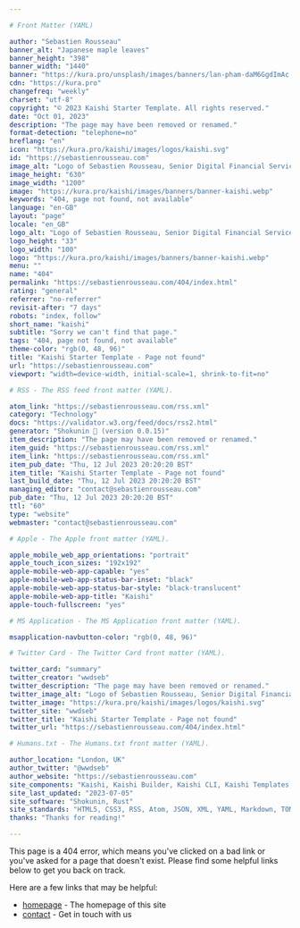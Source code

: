 ```yaml
---

# Front Matter (YAML)

author: "Sebastien Rousseau"
banner_alt: "Japanese maple leaves"
banner_height: "398"
banner_width: "1440"
banner: "https://kura.pro/unsplash/images/banners/lan-pham-daM6GgdImAc.jpg"
cdn: "https://kura.pro"
changefreq: "weekly"
charset: "utf-8"
copyright: "© 2023 Kaishi Starter Template. All rights reserved."
date: "Oct 01, 2023"
description: "The page may have been removed or renamed."
format-detection: "telephone=no"
hreflang: "en"
icon: "https://kura.pro/kaishi/images/logos/kaishi.svg"
id: "https://sebastienrousseau.com"
image_alt: "Logo of Sebastien Rousseau, Senior Digital Financial Services Consultant"
image_height: "630"
image_width: "1200"
image: "https://kura.pro/kaishi/images/banners/banner-kaishi.webp"
keywords: "404, page not found, not available"
language: "en-GB"
layout: "page"
locale: "en_GB"
logo_alt: "Logo of Sebastien Rousseau, Senior Digital Financial Services Consultant"
logo_height: "33"
logo_width: "100"
logo: "https://kura.pro/kaishi/images/banners/banner-kaishi.webp"
menu: ""
name: "404"
permalink: "https://sebastienrousseau.com/404/index.html"
rating: "general"
referrer: "no-referrer"
revisit-after: "7 days"
robots: "index, follow"
short_name: "kaishi"
subtitle: "Sorry we can't find that page."
tags: "404, page not found, not available"
theme-color: "rgb(0, 48, 96)"
title: "Kaishi Starter Template - Page not found"
url: "https://sebastienrousseau.com"
viewport: "width=device-width, initial-scale=1, shrink-to-fit=no"

# RSS - The RSS feed front matter (YAML).

atom_link: "https://sebastienrousseau.com/rss.xml"
category: "Technology"
docs: "https://validator.w3.org/feed/docs/rss2.html"
generator: "Shokunin 🦀 (version 0.0.15)"
item_description: "The page may have been removed or renamed."
item_guid: "https://sebastienrousseau.com/rss.xml"
item_link: "https://sebastienrousseau.com/rss.xml"
item_pub_date: "Thu, 12 Jul 2023 20:20:20 BST"
item_title: "Kaishi Starter Template - Page not found"
last_build_date: "Thu, 12 Jul 2023 20:20:20 BST"
managing_editor: "contact@sebastienrousseau.com"
pub_date: "Thu, 12 Jul 2023 20:20:20 BST"
ttl: "60"
type: "website"
webmaster: "contact@sebastienrousseau.com"

# Apple - The Apple front matter (YAML).

apple_mobile_web_app_orientations: "portrait"
apple_touch_icon_sizes: "192x192"
apple-mobile-web-app-capable: "yes"
apple-mobile-web-app-status-bar-inset: "black"
apple-mobile-web-app-status-bar-style: "black-translucent"
apple-mobile-web-app-title: "Kaishi"
apple-touch-fullscreen: "yes"

# MS Application - The MS Application front matter (YAML).

msapplication-navbutton-color: "rgb(0, 48, 96)"

# Twitter Card - The Twitter Card front matter (YAML).

twitter_card: "summary"
twitter_creator: "wwdseb"
twitter_description: "The page may have been removed or renamed."
twitter_image_alt: "Logo of Sebastien Rousseau, Senior Digital Financial Services Consultant"
twitter_image: "https://kura.pro/kaishi/images/logos/kaishi.svg"
twitter_site: "wwdseb"
twitter_title: "Kaishi Starter Template - Page not found"
twitter_url: "https://sebastienrousseau.com/404/index.html"

# Humans.txt - The Humans.txt front matter (YAML).

author_location: "London, UK"
author_twitter: "@wwdseb"
author_website: "https://sebastienrousseau.com"
site_components: "Kaishi, Kaishi Builder, Kaishi CLI, Kaishi Templates, Kaishi Themes"
site_last_updated: "2023-07-05"
site_software: "Shokunin, Rust"
site_standards: "HTML5, CSS3, RSS, Atom, JSON, XML, YAML, Markdown, TOML"
thanks: "Thanks for reading!"

---
```


This page is a 404 error, which means you've clicked on a bad link or you've
asked for a page that doesn't exist. Please find some helpful links below to
get you back on track.

Here are a few links that may be helpful:

- [homepage](/) - The homepage of this site
- [contact](/contact/) - Get in touch with us
